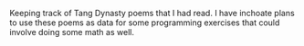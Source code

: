 Keeping track of Tang Dynasty poems that I had read. I have inchoate plans to use these poems as data for some programming exercises that could involve doing some math as well.
